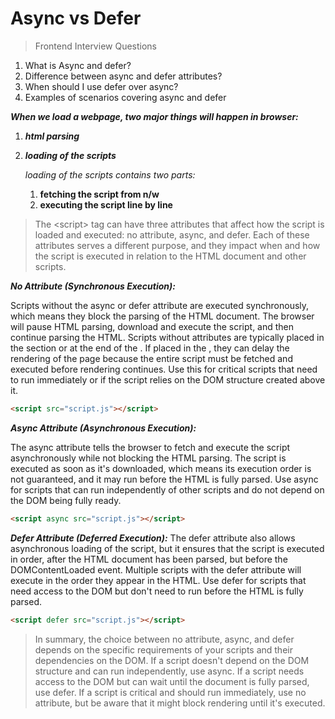 # Async vs Defer

> Frontend Interview Questions

1. What is Async and defer?
2. Difference between async and defer attributes?
3. When should I use defer over async?
4. Examples of scenarios covering async and defer

**_When we load a webpage, two major things will happen in browser:_**

1. **_html parsing_**
2. **_loading of the scripts_**

   _loading of the scripts contains two parts:_

   1. **fetching the script from n/w**
   2. **executing the script line by line**

> The \<script\> tag can have three attributes that affect how the script is loaded and executed: no attribute, async, and defer. Each of these attributes serves a different purpose, and they impact when and how the script is executed in relation to the HTML document and other scripts.

**_No Attribute (Synchronous Execution):_**

Scripts without the async or defer attribute are executed synchronously, which means they block the parsing of the HTML document.
The browser will pause HTML parsing, download and execute the script, and then continue parsing the HTML.
Scripts without attributes are typically placed in the <head> section or at the end of the <body>. If placed in the <head>, they can delay the rendering of the page because the entire script must be fetched and executed before rendering continues.
Use this for critical scripts that need to run immediately or if the script relies on the DOM structure created above it.

```html
<script src="script.js"></script>
```

**_Async Attribute (Asynchronous Execution):_**

The async attribute tells the browser to fetch and execute the script asynchronously while not blocking the HTML parsing.
The script is executed as soon as it's downloaded, which means its execution order is not guaranteed, and it may run before the HTML is fully parsed.
Use async for scripts that can run independently of other scripts and do not depend on the DOM being fully ready.

```html
<script async src="script.js"></script>
```

**_Defer Attribute (Deferred Execution):_**
The defer attribute also allows asynchronous loading of the script, but it ensures that the script is executed in order, after the HTML document has been parsed, but before the DOMContentLoaded event.
Multiple scripts with the defer attribute will execute in the order they appear in the HTML.
Use defer for scripts that need access to the DOM but don't need to run before the HTML is fully parsed.

```html
<script defer src="script.js"></script>
```

> In summary, the choice between no attribute, async, and defer depends on the specific requirements of your scripts and their dependencies on the DOM. If a script doesn't depend on the DOM structure and can run independently, use async. If a script needs access to the DOM but can wait until the document is fully parsed, use defer. If a script is critical and should run immediately, use no attribute, but be aware that it might block rendering until it's executed.

